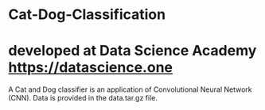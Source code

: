 # Cat-Dog-Classification
# developed at Data Science Academy https://datascience.one
A Cat and Dog classifier is an application of Convolutional Neural Network (CNN). Data is provided in the data.tar.gz file. 
